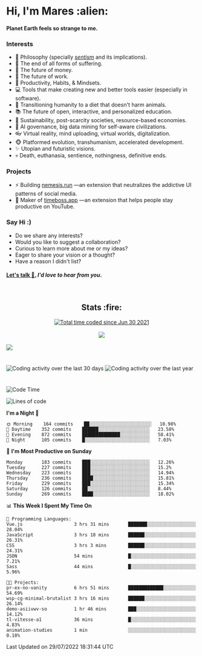 <h1>Hi, I'm Mares :alien:</h1>

#### Planet Earth feels so strange to me.

### **Interests**

- 🌊 Philosophy (specially [_sentism_][sentismmedium] and its implications).
- 🎯 The end of all forms of suffering.
- 💸 The future of money.
- 💼 The future of work.
- 🧠 Productivity, Habits, & Mindsets.
- 💻 Tools that make creating new and better tools easier (especially in software).
- 🥗 Transitioning humanity to a diet that doesn't harm animals.
- 📚 The future of open, interactive, and personalized education.
- 🌱 Sustainability, post-scarcity societies, resource-based economies.
- 🤖 AI governance, big data mining for self-aware civilizations.
- 👓 Virtual reality, mind uploading, virtual worlds, digitalization.
- 🐵 Platformed evolution, transhumanism, accelerated development.
- ✨ Utopian and futuristic visions.
- 💀 Death, euthanasia, sentience, nothingness, definitive ends.


### **Projects**

- ⚡ Building [nemesis.run](https://chrome.google.com/webstore/detail/nemesis-%E2%80%93-humane-design-f/blfbbifgjgikekfochleknjcopefifgo?hl=en) —an extension that neutralizes the addictive UI patterns of social media.
- 💎 Maker of [timeboss.app](https://timeboss.app) —an extension that helps people stay productive on YouTube.


### **Say Hi :)**

- Do we share any interests?
- Would you like to suggest a collaboration?
- Curious to learn more about me or my ideas?
- Eager to share your vision or a thought?
- Have a reason I didn't list?

#### [Let's talk :wave:.](mailto:mareszhar@gmail.com) _I'd love to hear from you_.

[sentismmedium]: https://medium.com/@mareszhar/born-a-prisoner-a-reflection-about-life-its-struggles-and-a-plan-to-escape-d8566ce9b026

<br>

<h2 align="center">Stats :fire:</h2>

<div align="center">
  <a href="https://wakatime.com/@cfdc0e0d-4860-4b62-9ff0-cb659185525e">
    <img src="https://wakatime.com/badge/user/cfdc0e0d-4860-4b62-9ff0-cb659185525e.svg" alt="Total time coded since Jun 30 2021" />
  </a>
</div>

<br>

<!-- 
Add or remove this: 
&dates=B1AAB3FF 
...or this...
&date_format=M%20j%5B%2C%20Y%5D
from the *streak stats URL below* if they get bugged and aren't updating: 
-->

<div align="center">
  <img src="https://github-readme-streak-stats.herokuapp.com?user=mareszhar&theme=black-ice&hide_border=true&stroke=FFFFFF15&ring=DF8FFE&fire=DF8FFE&currStreakLabel=DF8FFE&background=1A232A&currStreakNum=86FFAB&dates=B1AAB3FF&date_format=M%20j%5B%2C%20Y%5D">
</div>

<br>

<img src="https://activity-graph.herokuapp.com/graph?username=mareszhar&theme=nord&bg_color=00000000&color=979797&line=DF8FFE&point=00000000&area=true&hide_border=true">

<br>

<h1></h1>

<img src="https://wakatime.com/share/@mares/5df0ff02-9c79-41b4-b540-51dc9c65a57b.svg" alt="Coding activity over the last 30 days" />
<img src="https://wakatime.com/share/@mares/ea89ba71-f374-40af-930c-e0655909fe37.svg" alt="Coding activity over the last year" />

<h1></h1>

<!--START_SECTION:waka-->
![Code Time](http://img.shields.io/badge/Code%20Time-549%20hrs%2056%20mins-blue)

![Lines of code](https://img.shields.io/badge/From%20Hello%20World%20I%27ve%20Written-147%20Thousand%20lines%20of%20code-blue)

**I'm a Night 🦉** 

```text
🌞 Morning    164 commits    ██░░░░░░░░░░░░░░░░░░░░░░░   10.98% 
🌆 Daytime    352 commits    ██████░░░░░░░░░░░░░░░░░░░   23.58% 
🌃 Evening    872 commits    ██████████████░░░░░░░░░░░   58.41% 
🌙 Night      105 commits    █░░░░░░░░░░░░░░░░░░░░░░░░   7.03%

```
📅 **I'm Most Productive on Sunday** 

```text
Monday       183 commits    ███░░░░░░░░░░░░░░░░░░░░░░   12.26% 
Tuesday      227 commits    ███░░░░░░░░░░░░░░░░░░░░░░   15.2% 
Wednesday    223 commits    ███░░░░░░░░░░░░░░░░░░░░░░   14.94% 
Thursday     236 commits    ████░░░░░░░░░░░░░░░░░░░░░   15.81% 
Friday       229 commits    ███░░░░░░░░░░░░░░░░░░░░░░   15.34% 
Saturday     126 commits    ██░░░░░░░░░░░░░░░░░░░░░░░   8.44% 
Sunday       269 commits    ████░░░░░░░░░░░░░░░░░░░░░   18.02%

```


📊 **This Week I Spent My Time On** 

```text
💬 Programming Languages: 
Vue.js                   3 hrs 31 mins       ███████░░░░░░░░░░░░░░░░░░   28.04% 
JavaScript               3 hrs 18 mins       ██████░░░░░░░░░░░░░░░░░░░   26.31% 
CSS                      3 hrs 3 mins        ██████░░░░░░░░░░░░░░░░░░░   24.31% 
JSON                     54 mins             █░░░░░░░░░░░░░░░░░░░░░░░░   7.21% 
Sass                     44 mins             █░░░░░░░░░░░░░░░░░░░░░░░░   5.96%

🐱‍💻 Projects: 
pr-ex-no-vanity          6 hrs 51 mins       █████████████░░░░░░░░░░░░   54.69% 
wsp-cg-minimal-brutalist 3 hrs 16 mins       ██████░░░░░░░░░░░░░░░░░░░   26.14% 
demo-asiivwv-so          1 hr 46 mins        ███░░░░░░░░░░░░░░░░░░░░░░   14.12% 
tl-vitesse-a1            36 mins             █░░░░░░░░░░░░░░░░░░░░░░░░   4.83% 
animation-studies        1 min               ░░░░░░░░░░░░░░░░░░░░░░░░░   0.18%

```


 Last Updated on 29/07/2022 18:31:44 UTC
<!--END_SECTION:waka-->
